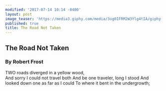 ```yaml
---
modified: '2017-07-14 10:14 -0400'
layout: post
image_teaser: 'https://media3.giphy.com/media/3og0IFRM2W3Ylg4tIA/giphy.gif'
published: true
title: The Road Not Taken
---
```

## The Road Not Taken

### By Robert Frost
 
 
  TWO roads diverged in a yellow wood,	
  And sorry I could not travel both	
  And be one traveler, long I stood	
  And looked down one as far as I could	
  To where it bent in the undergrowth;
